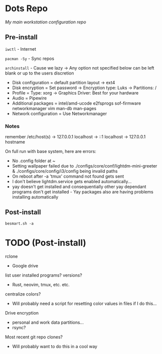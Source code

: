 # Dots Repo
*My main workstation configuration repo*

## Pre-install
<!-- Watch all the Arch normies cry over archinstall lol -->

`iwctl` - Internet

`pacman -Sy` - Sync repos

`archinstall` - Cause we lazy -> Any option not specified below can be left blank or up to the users discretion

- Disk configuration = default partition layout -> ext4
- Disk encryption = Set password -> Encryption type: Luks -> Partitions: /
- Profile = Type: xorg -> Graphics Driver: Best for your hardware
- Audio = Pipewire
- Additional packages = intel/amd-ucode e2fsprogs sof-firmware networkmanager vim man-db man-pages
- Network configuration = Use Networkmanager

### Notes
remember /etc/host(s) -> 127.0.0.1 localhost -> ::1 localhost -> 127.0.0.1 hostname

On full run with base system, here are errors:
- No .config folder at ~
- Setting wallpaper failed due to ./configs/core/conf/lightdm-mini-greeter & ./configs/core/config/i3/config being invalid paths
- On reboot after -a 'tmux' command not found gets sent
- I don't believe lightdm.service gets enabled automatically...
- yay doesn't get installed and consequentially other yay dependant programs don't get installed - Yay packages also are having problems installing automatically
 
## Post-install
`besmart.sh -a`

# TODO (Post-install)
rclone
- Google drive

list user installed programs? versions?
- Rust, neovim, tmux, etc. etc.

centralize colors?
- Will probably need a script for resetting color values in files if I do this...

Drive encryption
- personal and work data partitions...
- rsync?

Most recent git repo clones?
- Will probably want to do this in a cool way
